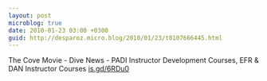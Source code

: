 ```yaml
---
layout: post
microblog: true
date: 2010-01-23 03:00 +0300
guid: http://desparoz.micro.blog/2010/01/23/t8107666445.html
---
```

The Cove Movie - Dive News - PADI Instructor Development Courses, EFR &amp; DAN Instructor Courses [is.gd/6RDu0](http://is.gd/6RDu0)
